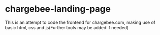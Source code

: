 # chargebee-landing-page
This is an attempt to code the frontend for chargebee.com, making use of basic html, css and js(Further tools may be added if needed)
